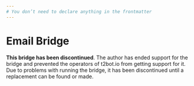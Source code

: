 ```yaml
---
# You don’t need to declare anything in the frontmatter
---
```


# Email Bridge

<div class="discontinued-warning">

**This bridge has been discontinued**. The author has ended support for the bridge and prevented
the operators of t2bot.io from getting support for it. Due to problems with running the bridge,
it has been discontinued until a replacement can be found or made.

</div>

